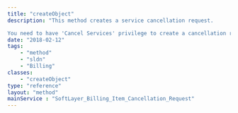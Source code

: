 ```yaml
---
title: "createObject"
description: "This method creates a service cancellation request. 

You need to have 'Cancel Services' privilege to create a cancellation request. You have to provide at least one SoftLayer_Billing_Item_Cancellation_Request_Item in the 'items' property. Make sure billing item's category code belongs to the cancelable product codes. You can retrieve the cancelable product category by the [[SoftLayer_Product_Item_Category::getValidCancelableServiceItemCategories|product category]] service. "
date: "2018-02-12"
tags:
    - "method"
    - "sldn"
    - "Billing"
classes:
    - "createObject"
type: "reference"
layout: "method"
mainService : "SoftLayer_Billing_Item_Cancellation_Request"
---
```

